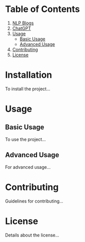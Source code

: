 # Table of Contents

1. [NLP Blogs](000Blogs.md#NLP)
2. [ChatGPT](#Intro)
3. [Usage](#usage)
    - [Basic Usage](#basic-usage)
    - [Advanced Usage](#advanced-usage)
4. [Contributing](#contributing)
5. [License](#license)

# Installation
To install the project...

# Usage

## Basic Usage
To use the project...

## Advanced Usage
For advanced usage...

# Contributing
Guidelines for contributing...

# License
Details about the license...
